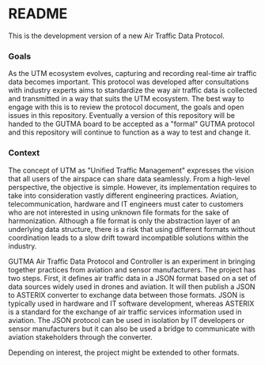# README #

This is the development version of a new Air Traffic Data Protocol. 


### Goals ###

As the UTM ecosystem evolves, capturing and recording real-time air traffic data becomes important. This protocol was developed after consultations with industry experts aims to standardize the way air traffic data is collected and transmitted in a way that suits the UTM ecosystem. The best way to engage with this is to review the protocol document, the goals and open issues in this repository. Eventually a version of this repository will be handed to the GUTMA board to be accepted as a "formal" GUTMA protocol and this repository will continue to function as a way to test and change it. 

### Context ###
The concept of UTM as "Unified Traffic Management" expresses the vision that all users of the airspace can share data seamlessly. From a high-level perspective, the objective is simple. However, its implementation requires to take into consideration vastly different engineering practices. Aviation, telecommunication, hardware and IT engineers must cater to customers who are not interested in using unknown file formats for the sake of harmonization. Although a file format is only the abstraction layer of an underlying data structure, there is a risk that using different formats without coordination leads to a slow drift toward incompatible solutions within the industry.

GUTMA Air Traffic Data Protocol and Controller is an experiment in bringing together practices from aviation and sensor manufacturers. The project has two steps. First, it defines air traffic data in a JSON format based on a set of data sources widely used in drones and aviation. It will then publish a JSON to ASTERIX converter to exchange data between those formats. JSON is typically used in hardware and IT software development, whereas ASTERIX is a standard for the exchange of air traffic services information used in aviation. The JSON protocol can be used in isolation by IT developers or sensor manufacturers but it can also be used a bridge to communicate with aviation stakeholders through the converter.

Depending on interest, the project might be extended to other formats.
